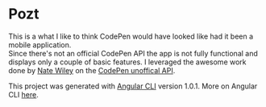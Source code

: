 # Pozt

This is a what I like to think CodePen would have looked like had it been a mobile application.<br>
Since there's not an official CodePen API the app is not fully functional and displays only a couple of basic features. I leveraged the awesome work done by [Nate Wiley](https://github.com/natewiley) on the [CodePen unoffical API](https://github.com/natewiley/cpv2api/).<br>


This project was generated with [Angular CLI](https://github.com/angular/angular-cli) version 1.0.1.
More on Angular CLI [here](https://github.com/angular/angular-cli/blob/master/README.md).
